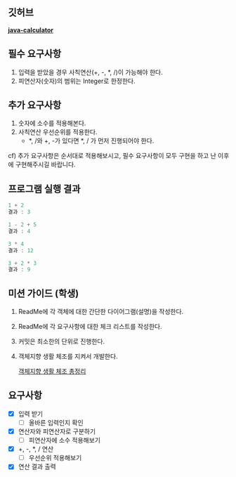 ## 깃허브

**[java-calculator](https://github.com/programmers-lecture/java-calculator)**

## 필수 요구사항

1. 입력을 받았을 경우 사칙연산(+, -, *, /)이 가능해야 한다.
2. 피연산자(숫자)의 범위는 Integer로 한정한다.

## 추가 요구사항
1. 숫자에 소수를 적용해본다.
2. 사칙연산 우선순위를 적용한다.
    - *, /와 +, -가 있다면 *, / 가 먼저 진행되어야 한다.

cf) 추가 요구사항은 순서대로 적용해보시고, 필수 요구사항이 모두 구현을 하고 난 이후에 구현해주시길 바랍니다. 

## 프로그램 실행 결과

```jsx
1 + 2
결과 : 3

1 - 2 + 5
결과 : 4

3 * 4
결과 : 12

3 + 2 * 3
결과 : 9
```

## 미션 가이드 (학생)

1. ReadMe에 각 객체에 대한 간단한 다이어그램(설명)을 작성한다.
2. ReadMe에 각 요구사항에 대한 체크 리스트를 작성한다.
3. 커밋은 최소한의 단위로 진행한다.
4. 객체지향 생활 체조를 지켜서 개발한다.
    
    [객체지향 생활 체조 총정리](https://developerfarm.wordpress.com/2012/02/03/object_calisthenics_summary/)

## 요구사항
- [x] 입력 받기
  - [ ] 올바른 입력인지 확인
- [x] 연산자와 피연산자로 구분하기
  - [ ] 피연산자에 소수 적용해보기
- [x] +, -, *, / 연산
  - [ ] 우선순위 적용해보기
- [x] 연산 결과 출력
